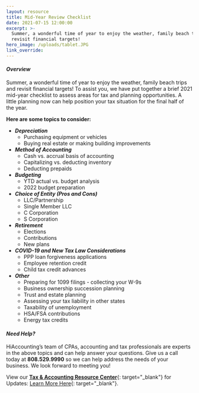 ```yaml
---
layout: resource
title: Mid-Year Review Checklist
date: 2021-07-15 12:00:00
excerpt: >-
  Summer, a wonderful time of year to enjoy the weather, family beach trips and
  revisit financial targets!
hero_image: /uploads/tablet.JPG
link_override:
---
```


#### ***Overview***

Summer, a wonderful time of year to enjoy the weather, family beach trips and revisit financial targets\! To assist you, we have put together a brief 2021 mid-year checklist to assess areas for tax and planning opportunities. A little planning now can help position your tax situation for the final half of the year.

**Here are some topics to consider:**

* ***Depreciation***
  * Purchasing equipment or vehicles
  * Buying real estate or making building improvements
* ***Method of Accounting***
  * Cash vs. accrual basis of accounting
  * Capitalizing vs. deducting inventory
  * Deducting prepaids
* ***Budgeting***
  * YTD actual vs. budget analysis
  * 2022 budget preparation
* ***Choice of Entity (Pros and Cons)***
  * LLC/Partnership
  * Single Member LLC
  * C Corporation
  * S Corporation
* ***Retirement***
  * Elections
  * Contributions
  * New plans
* ***COVID-19 and New Tax Law Considerations***
  * PPP loan forgiveness applications
  * Employee retention credit
  * Child tax credit advances
* ***Other***
  * Preparing for 1099 filings - collecting your W-9s
  * Business ownership succession planning
  * Trust and estate planning
  * Assessing your tax liability in other states
  * Taxability of unemployment
  * HSA/FSA contributions
  * Energy tax credits

#### ***Need Help?***

HiAccounting’s team of CPAs, accounting and tax professionals are experts in the above topics and can help answer your questions. Give us a call today at **808\.529.9990** so we can help address the needs of your business. We look forward to meeting you\!

View our&nbsp;[**Tax & Accounting Resource Center**](https://thehawaiigroup.us11.list-manage.com/track/click?u=ebf7c44ed6257480512876210&amp;id=79effcd7eb&amp;e=4fa7ba3c4e){: target="_blank"}&nbsp;for Updates:&nbsp;[Learn More Here](https://thehawaiigroup.us11.list-manage.com/track/click?u=ebf7c44ed6257480512876210&amp;id=ffa433b762&amp;e=4fa7ba3c4e){: target="_blank"}.
